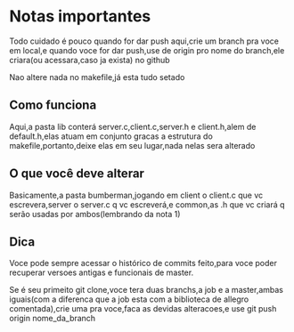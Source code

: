 # Notas importantes

Todo cuidado é pouco quando for dar push aqui,crie um branch pra voce em local,e quando voce for dar push,use de origin pro nome do branch,ele criara(ou acessara,caso ja exista) no github

Nao altere nada no makefile,já esta tudo setado

## Como funciona

Aqui,a pasta lib conterá server.c,client.c,server.h e client.h,alem de default.h,elas atuam em conjunto gracas a estrutura do makefile,portanto,deixe elas em seu lugar,nada nelas sera alterado

## O que você deve alterar

Basicamente,a pasta bumberman,jogando em client o client.c que vc escrevera,server o server.c q vc escreverá,e common,as .h que vc criará q serão usadas por ambos(lembrando da nota 1)

## Dica

Voce pode sempre acessar o histórico de commits feito,para voce poder recuperar versoes antigas e funcionais de master.

Se é seu primeito git clone,voce tera duas branchs,a job e a master,ambas iguais(com a diferenca que a job esta com a biblioteca de allegro comentada),crie uma pra voce,faca as devidas alteracoes,e use git push origin nome_da_branch
